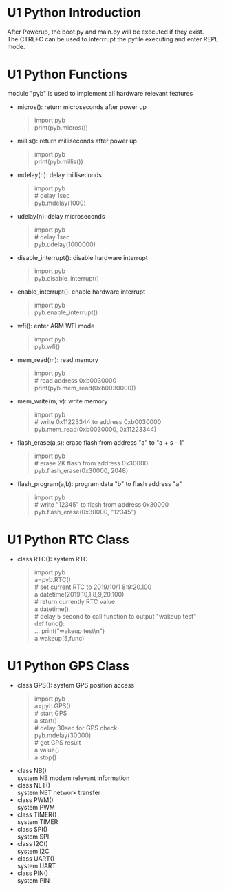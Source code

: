 # U1 Python Introduction
After Powerup, the boot.py and main.py will be executed if they exist.<br>
The CTRL+C can be used to interrrupt the pyfile executing and enter REPL mode. <br>
# U1 Python Functions
module "pyb" is used to implement all hardware relevant features <br>
- micros():     return microseconds after power up<br>
    > import pyb<br>
    > print(pyb.micros())<br>
- millis():     return milliseconds after power up<br>
    > import pyb<br>
    > print(pyb.millis())<br>
- mdelay(n):     delay milliseconds<br>
    > import pyb<br>
    > \# delay 1sec<br>
    > pyb.mdelay(1000) <br>
- udelay(n):     delay microseconds<br>
    > import pyb<br>
    > \# delay 1sec<br>
    > pyb.udelay(1000000) <br>
- disable_interrupt():     disable hardware interrupt<br>
    > import pyb<br>
    > pyb.disable_interrupt()<br>
- enable_interrupt():     enable hardware interrupt<br>
    > import pyb<br>
    > pyb.enable_interrupt()<br>
- wfi():     enter ARM WFI mode<br>
    > import pyb<br>
    > pyb.wfi()<br>
- mem_read(m):     read memory<br>
    > import pyb<br>
    > \# read address 0xb0030000<br>
    > print(pyb.mem_read(0xb0030000))  <br>
- mem_write(m, v):     write memory<br>
    > import pyb<br>
    > \# write 0x11223344 to address 0xb0030000<br>
    > pyb.mem_read(0xb0030000, 0x11223344)  <br>
- flash_erase(a,s):     erase flash from address "a" to "a + s - 1"<br>
    > import pyb<br>
    > \# erase 2K flash from address 0x30000<br>
    > pyb.flash_erase(0x30000, 2048)  <br>
- flash_program(a,b):     program data "b" to flash address "a"<br>
    > import pyb<br>
    > \# write "12345" to flash from address 0x30000 <br>
    > pyb.flash_erase(0x30000, "12345")  <br>
# U1 Python RTC Class<br>
- class RTC():     system RTC<br>
    > import pyb<br>
    > a=pyb.RTC()<br>
    > \# set current RTC to 2019/10/1 8:9:20.100 <br>
    > a.datetime(2019,10,1,8,9,20,100) <br>
    > \# return currently RTC value<br>
    > a.datetime()  <br>
    > \# delay 5 second to call function to output "wakeup test" <br>
    > def func():<br>
    > ... print("wakeup test\n") <br>
    > a.wakeup(5,func) <br>
# U1 Python GPS Class<br>
- class GPS():     system GPS position access
    > import pyb<br>
    > a=pyb.GPS()<br>
    > \# start GPS <br>
    > a.start()<br>
    > \# delay 30sec for GPS check <br>
    > pyb.mdelay(30000)<br>
    > \# get GPS result <br>
    > a.value()  <br>
    > a.stop() <br>
- class NB() <br>   system NB modem relevant information
- class NET() <br>   system NET network transfer 
- class PWM() <br>   system PWM 
- class TIMER() <br>   system TIMER
- class SPI() <br>   system SPI
- class I2C() <br>   system I2C
- class UART() <br>   system UART
- class PIN() <br>   system PIN
